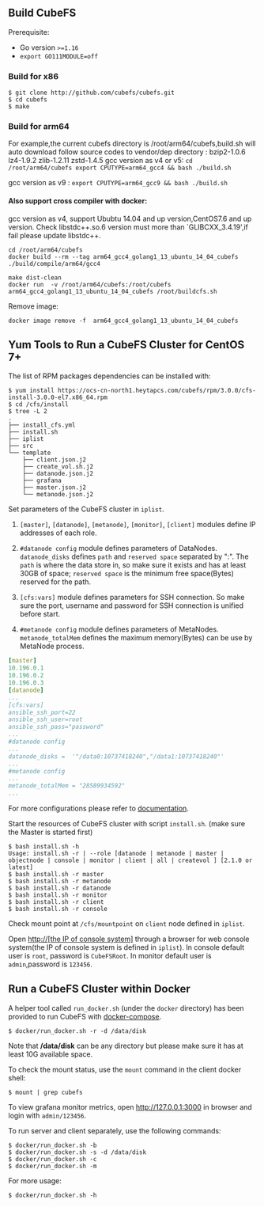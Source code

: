 ## Build CubeFS

Prerequisite:
* Go version `>=1.16`
* `export GO111MODULE=off`


### Build for x86
```
$ git clone http://github.com/cubefs/cubefs.git
$ cd cubefs
$ make
```
### Build for arm64 

For example,the current cubefs directory is /root/arm64/cubefs,build.sh will auto download  follow source codes to vendor/dep directory :
bzip2-1.0.6  lz4-1.9.2  zlib-1.2.11  zstd-1.4.5
  gcc version as  v4 or v5:
    ```
    cd /root/arm64/cubefs
    export CPUTYPE=arm64_gcc4 && bash ./build.sh
    ```

  gcc version as  v9 :
      ```
    export CPUTYPE=arm64_gcc9 && bash ./build.sh
      ```
#### Also support cross compiler with docker:

gcc version as  v4, support Ububtu 14.04 and up version,CentOS7.6 and up version. Check libstdc++.so.6 version must more than `GLIBCXX_3.4.19',if fail please update libstdc++. 

```
cd /root/arm64/cubefs
docker build --rm --tag arm64_gcc4_golang1_13_ubuntu_14_04_cubefs ./build/compile/arm64/gcc4

make dist-clean
docker run  -v /root/arm64/cubefs:/root/cubefs arm64_gcc4_golang1_13_ubuntu_14_04_cubefs /root/buildcfs.sh

```
 
Remove image:
```
docker image remove -f  arm64_gcc4_golang1_13_ubuntu_14_04_cubefs
```


## Yum Tools to Run a CubeFS Cluster for CentOS 7+

The list of RPM packages dependencies can be installed with:

```
$ yum install https://ocs-cn-north1.heytapcs.com/cubefs/rpm/3.0.0/cfs-install-3.0.0-el7.x86_64.rpm
$ cd /cfs/install
$ tree -L 2
.
├── install_cfs.yml
├── install.sh
├── iplist
├── src
└── template
    ├── client.json.j2
    ├── create_vol.sh.j2
    ├── datanode.json.j2
    ├── grafana
    ├── master.json.j2
    └── metanode.json.j2
```

Set parameters of the CubeFS cluster in `iplist`. 

1. `[master]`, `[datanode]`, `[metanode]`, `[monitor]`, `[client]` modules define IP addresses of each role. 

2. `#datanode config` module defines parameters of DataNodes. `datanode_disks` defines `path` and `reserved space` separated by ":". The `path` is where the data store in, so make sure it exists and has at least 30GB of space; `reserved space` is the minimum free space(Bytes) reserved for the path.

3. `[cfs:vars]` module defines parameters for SSH connection. So make sure the port, username and password for SSH connection is unified before start.

4. `#metanode config` module defines parameters of MetaNodes. `metanode_totalMem` defines the maximum memory(Bytes) can be use by MetaNode process.

```yaml
[master]
10.196.0.1
10.196.0.2
10.196.0.3
[datanode]
...
[cfs:vars]
ansible_ssh_port=22
ansible_ssh_user=root
ansible_ssh_pass="password"
...
#datanode config
...
datanode_disks =  '"/data0:10737418240","/data1:10737418240"'
...
#metanode config
...
metanode_totalMem = "28589934592"
...
```

For more configurations please refer to [documentation](https://cubefs.readthedocs.io/en/latest/user-guide/master.html).

Start the resources of CubeFS cluster with script `install.sh`. (make sure the Master is started first)

```
$ bash install.sh -h
Usage: install.sh -r | --role [datanode | metanode | master | objectnode | console | monitor | client | all | createvol ] [2.1.0 or latest]
$ bash install.sh -r master
$ bash install.sh -r metanode
$ bash install.sh -r datanode
$ bash install.sh -r monitor
$ bash install.sh -r client
$ bash install.sh -r console
```

Check mount point at `/cfs/mountpoint` on `client` node defined in `iplist`. 

Open [http://[the IP of console system]](https:/github.com/cubefs/cubefs) through a browser for web console system(the IP of console system is defined in `iplist`).  In console default user is `root`, password is `CubeFSRoot`. In  monitor default user is `admin`,password is `123456`.

## Run a CubeFS Cluster within Docker

A helper tool called `run_docker.sh` (under the `docker` directory) has been provided to run CubeFS with [docker-compose](https://docs.docker.com/compose/).

```
$ docker/run_docker.sh -r -d /data/disk
```

Note that **/data/disk** can be any directory but please make sure it has at least 10G available space. 

To check the mount status, use the `mount` command in the client docker shell:

```
$ mount | grep cubefs
```

To view grafana monitor metrics, open http://127.0.0.1:3000 in browser and login with `admin/123456`.
 
To run server and client separately, use the following commands:

```
$ docker/run_docker.sh -b
$ docker/run_docker.sh -s -d /data/disk
$ docker/run_docker.sh -c
$ docker/run_docker.sh -m
```

For more usage:

```
$ docker/run_docker.sh -h
```

